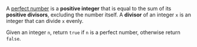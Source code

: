 A [perfect number](https://en.wikipedia.org/wiki/Perfect_number) is a **positive integer** that is equal to the sum of its **positive divisors**, excluding the number itself. A **divisor** of an integer `x` is an integer that can divide `x` evenly.

Given an integer `n`, return `true` if `n` is a perfect number, otherwise return `false`.